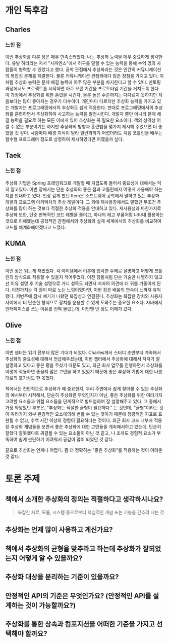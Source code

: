 # 개인 독후감

## Charles
### 느낀 점

 이번 추상화를 다룬 장은 매우 만족스러웠다. 나는 추상화 능력을 매우 중요하게
생각한다. 유발 하라리는 저서 "사피엔스"에서 허구를 말할 수 있는 능력을 통해 수억 명의
사람들이 협력할 수 있었다고 했다. 공학 관점에서 추상화라는 것은 인간의 커뮤니케이션의
복잡성 문제를 해결한다. 물론 커뮤니케이션 관점외에다 많은 장점을 가지고 있다. 이처럼
추상화 능력은 문제 해결 능력에 아주 많은 부분을 차지한다고 할 수 있다.
 멘토링 과정에서도 프로젝트를 시작하면 아주 오랜 기간을 프로토타입 기간을 거치도록
한다. 이 과정에서 추상화를 위한 훈련을 시킨다. 물론 높은 수준까지는 다다르지 못하지만
처음보다는 많이 좋아지는 경우가 다수이다. 개인마다 다르지만 추상화 능력을 가지고 있는
개발자는 프로그래밍에서의 추상화도 쉽게 적응한다. 반대로 프로그래밍에서의 추상화를
훈련하면서 추상화하여 사고하는 능력을 발전시킨다. 개발자 뿐만 아니라 문제 해결 능력을
필요로 하는 모든 이에게 있어 추상화는 꼭 필요한 요소이다.
 책의 성격상 어쩔 수 없는 부분이기는 하지만 추상화의 방향과 훈련법을 몇가지 제시해 
주었으면 더 좋았을 것 같다. 사람마다 배경 지식이 달라 일반화하기 어렵더라도 처음
코틀린을 배우는 함수형 프로그래머 정도로 상정하여 제시하였다면 어땠을까 싶다.

## Taek
### 느낀 점

  추상화 기법은 Spring 프레임워크로 개발할 때 지겹도록 들어서 중요성에 대해서는 익히 알고있다.
  이번 장에서는 단순 추상화의 좋은 점과 코틀린에서 어떻게 사용해야 하는지를 안내하고 있다. 
  인상 깊게 봤던 Item은 소프트웨어 공학에서 말하고 있는 추상화 레벨과 프로그램 아키텍처의 추상 레벨이다.
  그 외에 재사용장에서도 말했던 무조건 추상화를 많이 하는 것보다 적절한 추상화 적용을 안내하고 있다.
  재사용성과 마찬가지로 추상화 또한, 단순 반복적인 코드 레벨을 줄이고, 하나의 레고 부품처럼 나타내 활용하는 것으로 이해했는데
  공학적인 관점에서의 추상화와 실제 세계에서의 추상화를 비교하여 코드를 체계화해야겠다고 느꼈다.

## KUMA
### 느낀 점
이번 장은 읽는게 재밌었다. 각 아이템에서 이론에 입각한 주제로 설명하고 어떻게 코틀린의 방식으로 적용할 수 있을지 적어주었다. 
이전 장들처럼 단순 기술만 나열하지 않고 선 이유 설명 후 기술 설명으로 가니 설득도 되면서 저자의 의견에 더 귀를 기울이게 된다. 
이전까지는 각 장이 따로 노는 느낌이었다면, 이번 장은 배움의 연속이 느껴져 유익했다. 저번주에 잠시 얘기가 나왔던 복잡성과 연결된다. 
추상화는 복잡한 장치와 사용자 사이에서 더 단순한 형식으로 장치를 운용할 수 있게 도와주는 중요한 요소다. 
자바에서 인터페이스를 쓰는 이유를 전혀 몰랐는데, 이번엔 반 정도 이해가 갔다.

## Olive
### 느낀 점
이번 챕터는 읽기 전부터 많은 기대가 되었다. Charles께서 스터디 초반부터 계속해서 추상화의 중요성에 대해서 언급해주셨는데, 이번 챕터에서 추상화에 대해서 저자가
잘 설명하고 있다고 좋은 평을 주셨기 때문도 있고, 최근 회사 업무를 진행하면서 추상화를 어떻게 적용하면 좋을지 많은 고민을 하고 있었기 때문에 좋은 추상화 기법에 대한 나름대로의 호기심도 한 몫했다.

책에서는 전반적으로 추상화가 왜 중요한지, 우리 주변에서 쉽게 찾아볼 수 있는 추상화의 예시부터 시작해서, 단순히 추상화란 무엇인지가 아닌, 좋은 추상화를 위한 여러가지 고려할 요소들과 위험 요소들을 
단계적으로 빌드업하여 잘 설명해주고 있다. 그 중에서 가장 와닿았던 부분은, "추상화는 적절한 균형이 필요하다." 는 것인데, "균형"이라는 것이 여러가지 외부 환경적인 요소에의해 변할 수 있는 것이기 때문에
정량적인 지표로 표현될 수 없고, 수백 시간 이상의 경험이 필요하다는 것이다. 최근 회사 코드 내부에 적용된 추상화 개념들을 보면서 좋은 추상화에 대한 고민들을 계속해서하고 있는데, 단순히 잘했다 잘못했다로 귀결될 수 있는 요소들이 
아닌 것 같고, 나 조차도 경험적 요소가 부족하여 쉽게 판단하기 어려워서 공감이 많이 되었던 것 같다. 

끝으로 추상화는 언제나 어렵다. 좀 더 정확히는 "좋은 추상화"를 적용하는 것이 어려운 것 같다.  

# 토론 주제 
## 책에서 소개한 추상화의 정의는 적절하다고 생각하시나요?

> 복잡한 자료, 모듈, 시스템 등으로부터 핵심적인 개념 또는 기능을 간추려 내는 것

## 추상화는 언제 많이 사용하고 계신가요?

## 책에서 추상화의 균형을 맞추라고 하는데 추상화가 잘되었는지 어떻게 알 수 있을까요?

## 추상화 대상을 분리하는 기준이 있을까요?

## 안정적인 API의 기준은 무엇인가요? (안정적인 API를 설계하는 것이 가능할까요?)

## 추상화를 통한 상속과 컴포지션을 어떠한 기준을 가지고 선택해야 할까요?
